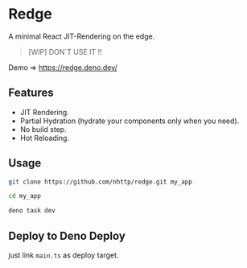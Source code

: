 # Redge

A minimal React JIT-Rendering on the edge.

> [WIP] DON`T USE IT !!

Demo => https://redge.deno.dev/

## Features

- JIT Rendering.
- Partial Hydration (hydrate your components only when you need).
- No build step.
- Hot Reloading.

## Usage

```bash
git clone https://github.com/nhttp/redge.git my_app

cd my_app

deno task dev
```

## Deploy to Deno Deploy

just link `main.ts` as deploy target.
